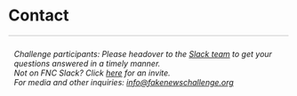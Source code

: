 # Contact

<div class='col-sm-3'></div>

<div class='panel panel-default col-sm-6' style='border:0px;' markdown="1">

<div class='panel-body' style='border-top: 1px double rgba(50,50,50,0.3); padding: 10px' markdown="1">
<address markdown="1">


Challenge participants: Please headover to the <a href="https://fakenewschallenge.slack.com" target="_blank">Slack team</a> to get your questions answered in a timely manner. 
<br />Not on FNC Slack? Click <a href="https://fakenewschallenge-inviter.herokuapp.com" target="_blank">here</a> for an invite.
<br/>For media and other inquiries: <a href='mailto:info@fakenewschallenge.org'>info@fakenewschallenge.org</a>
</address>
</div>
</div>